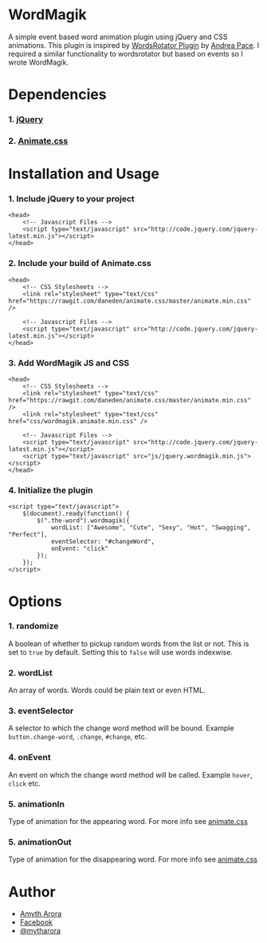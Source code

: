 WordMagik
=========

A simple event based word animation plugin using jQuery and CSS animations. This plugin is inspired by [WordsRotator Plugin](https://github.com/andreapace/wordsrotator) by [Andrea Pace](https://github.com/andreapace). I required a similar functionality to wordsrotator but based on events so I wrote WordMagik.

Dependencies
=============

### 1. [jQuery](http://jquery.com/download/)
### 2. [Animate.css](https://github.com/daneden/animate.css)

Installation and Usage
=======================

### 1. Include jQuery to your project
```
<head>
	<!-- Javascript Files -->
	<script type="text/javascript" src="http://code.jquery.com/jquery-latest.min.js"></script>
</head>
```

### 2. Include your build of Animate.css
```
<head>
	<!-- CSS Stylesheets -->
	<link rel="stylesheet" type="text/css" href="https://rawgit.com/daneden/animate.css/master/animate.min.css" />

	<!-- Javascript Files -->
	<script type="text/javascript" src="http://code.jquery.com/jquery-latest.min.js"></script>
</head>
```

### 3. Add WordMagik JS and CSS
```
<head>
	<!-- CSS Stylesheets -->
	<link rel="stylesheet" type="text/css" href="https://rawgit.com/daneden/animate.css/master/animate.min.css" />
	<link rel="stylesheet" type="text/css" href="css/wordmagik.animate.min.css" />

	<!-- Javascript Files -->
	<script type="text/javascript" src="http://code.jquery.com/jquery-latest.min.js"></script>
	<script type="text/javascript" src="js/jquery.wordmagik.min.js"></script>
</head>
```

### 4. Initialize the plugin
```
<script type="text/javascript">
	$(document).ready(function() {
		$(".the-word").wordmagik({
			wordList: ["Awesome", "Cute", "Sexy", "Hot", "Swagging", "Perfect"],
			eventSelector: "#changeWord",
			onEvent: "click"
		});
	});
</script>
```

Options
=======================

### 1. randomize
A boolean of whether to pickup random words from the list or not. This is set to `true` by default. Setting this to `false` will use words indexwise.

### 2. wordList
An array of words. Words could be plain text or even HTML.

### 3. eventSelector
A selector to which the change word method will be bound. Example `button.change-word`, `.change`, `#change`, etc.

### 4. onEvent
An event on which the change word method will be called. Example `hover`, `click` etc.

### 5. animationIn
Type of animation for the appearing word. For more info see [animate.css](https://github.com/daneden/animate.css)

### 5. animationOut
Type of animation for the disappearing word. For more info see [animate.css](https://github.com/daneden/animate.css)


Author
=========================

- [Amyth Arora](http://www.pythoninja.com)
- [Facebook](http://www.facebook.com/d0uble.A)
- [@mytharora](http://www.twitter.com/mytharora)

